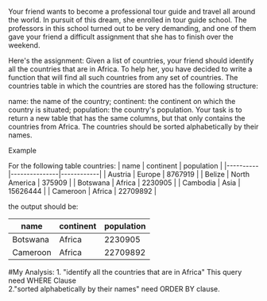Your friend wants to become a professional tour guide and travel all around the world. In pursuit of this dream, she enrolled in tour guide school. The professors in this school turned out to be very demanding, and one of them gave your friend a difficult assignment that she has to finish over the weekend.

Here's the assignment: Given a list of countries, your friend should identify all the countries that are in Africa. To help her, you have decided to write a function that will find all such countries from any set of countries. The countries table in which the countries are stored has the following structure:

name: the name of the country;
continent: the continent on which the country is situated;
population: the country's population.
Your task is to return a new table that has the same columns, but that only contains the countries from Africa. The countries should be sorted alphabetically by their names.

Example

For the following table countries:
| name     | continent     | population |
|----------|---------------|------------|
| Austria  | Europe        | 8767919    |
| Belize   | North America | 375909     |
| Botswana | Africa        | 2230905    |
| Cambodia | Asia          | 15626444   |
| Cameroon | Africa        | 22709892   |

the output should be:

| name     | continent | population |
|----------|-----------|------------|
| Botswana | Africa    | 2230905    |
| Cameroon | Africa    | 22709892   |

#My Analysis: 1. "identify all the countries that are in Africa" This query need WHERE Clause  
2."sorted alphabetically by their names" need ORDER BY clause.

